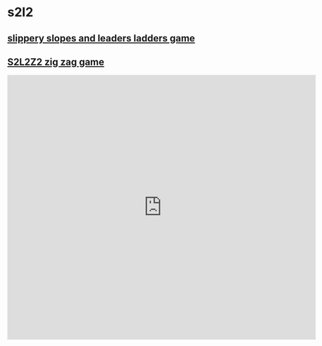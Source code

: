 # s2l2
## [slippery slopes and leaders ladders game](https://srinimkasturi.github.io/s2l2/gameon.html)
## [S2L2Z2 zig zag game](https://srinimkasturi.github.io/s2l2/s2l2z2.html)

<iframe width="700" height="602" frameborder="0" scrolling="no" src="https://onedrive.live.com/embed?resid=4BCBF801912DF591%2146104&authkey=%21APYv_k612twhVxg&em=2&wdAllowInteractivity=False&ActiveCell='S2L2-web-yy240816v1sk'!A1&Item=GameBoard&wdInConfigurator=True&wdInConfigurator=True"></iframe>
